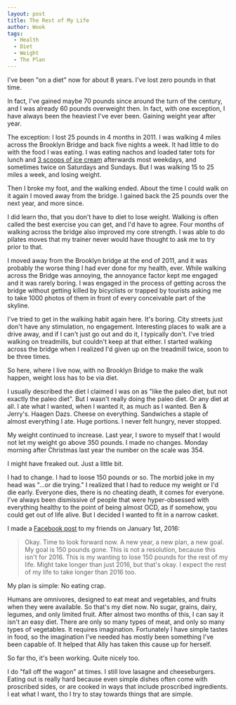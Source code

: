 ```yaml
---
layout: post
title: The Rest of My Life
author: Wook
tags:
  - Health
  - Diet
  - Weight
  - The Plan
---
```


I've been "on a diet" now for about 8 years.  I've lost zero pounds in
that time.

In fact, I've gained maybe 70 pounds since around the turn of the century,
and I was already 60 pounds overweight then.  In fact, with one exception, I
have always been the heaviest I've ever been.  Gaining weight year after
year.

The exception: I lost 25
pounds in 4 months in 2011.  I was walking 4 miles across the Brooklyn
Bridge and back
five nights a week.  It had little to do with the food I was eating.  I was
eating nachos and loaded tater tots for lunch and [3 scoops of ice cream][] afterwards most weekdays, and sometimes twice on Saturdays and Sundays.  But
I was walking 15 to 25 miles a week, and losing weight.

Then I broke my foot, and the walking ended.  About the time I could walk on
it again I moved away from the
bridge.  I gained back the 25 pounds over the next year, and more since.

I did learn tho, that you don't have to diet to lose weight. Walking is often
called the best exercise you can get, and I'd have to agree.  Four months of
walking across the bridge also improved my core strength.  I was able to do
pilates moves that my trainer never would have thought to ask me to try
prior to that.

I moved away from the Brooklyn bridge at the end of 2011, and it was probably
the worse thing I had ever done for my health, ever.  While walking across the
Bridge was annoying, the annoyance factor kept me engaged and it was rarely
boring.  I was engaged in the process of
getting across the bridge without getting killed by bicyclists or trapped by
tourists asking me to take 1000 photos of them in front of every conceivable
part of the skyline.

I've tried to get in the walking habit again here.  It's boring.  City
streets just don't have any stimulation, no engagement.  Interesting places
to walk are a drive away, and if I can't just go out and do it, I typically
don't.  I've tried walking on treadmills, but couldn't keep at that either.
I started walking across the bridge when I realized I'd given up on the
treadmill twice, soon to be three times.

So here, where I live now, with no Brooklyn Bridge to make the walk happen,
weight loss has to be via diet.

I usually described the diet I claimed I was on
as "like the paleo diet, but not exactly the paleo diet".  But I wasn't really
doing the paleo diet.  Or any diet at all.  I ate what I wanted, when I wanted
it, as much as I wanted.  Ben & Jerry's.  Haagen Dazs.  Cheese on everything.
Sandwiches a staple of almost everything I ate.  Huge portions.  I never felt
hungry, never stopped.

My weight continued to increase.  Last year, I swore to myself that I would
not let my weight go above 350 pounds.  I made no changes.  Monday morning
after Christmas last year the number on the scale was 354.

I might have freaked out.  Just a little bit.

I had to change.  I had to loose 150 pounds or so.  The morbid joke in my
head was "...or die trying."  I realized that I had to reduce my
weight or I'd die early. Everyone dies, there is no cheating death, it comes
for everyone.  I've always been dismissive of people that were hyper-obsessed
with everything healthy to the point of being almost OCD, as if somehow, you
could get out of life alive.  But I decided I wanted to fit in a narrow casket.

I made a [Facebook post][] to my friends on January 1st, 2016:

> Okay. Time to look forward now. A new year, a new plan, a new goal. My goal
> is 150 pounds gone. This is not a resolution, because this isn't for 2016.
> This is my wanting to lose 150 pounds for the rest of my life. Might take
> longer than just 2016, but that's okay. I expect the rest of my life to take
> longer than 2016 too.

My plan is simple: No eating crap.

Humans are omnivores, designed to
eat meat and vegetables, and fruits when they were available.  So that's my
diet now.  No sugar, grains,
dairy, legumes, and only limited fruit.  After almost two months of this, I can
say it
isn't an easy diet. There are only so many types of meat, and only so many
types of vegetables.  It requires imagination.  Fortunately I have simple
tastes in food, so the imagination I've needed has mostly been something I've
been capable of.  It helped that Ally has taken this cause up for herself.

So far tho, it's been working.  Quite nicely too.

I do "fall off the wagon" at times.  I still love lasagne and cheeseburgers.
Eating out is really hard because even simple dishes often come with proscribed
sides, or are cooked in ways that include proscribed ingredients.  I eat
what I want, tho I try to stay towards things that are simple.


[3 scoops of ice cream]: http://www.brooklynicecreamfactory.com/ "OMG SO GOOD!!!!"
[Facebook post]: https://www.facebook.com/wookman/posts/10207878876560617 "Only visible to my FB friends."
